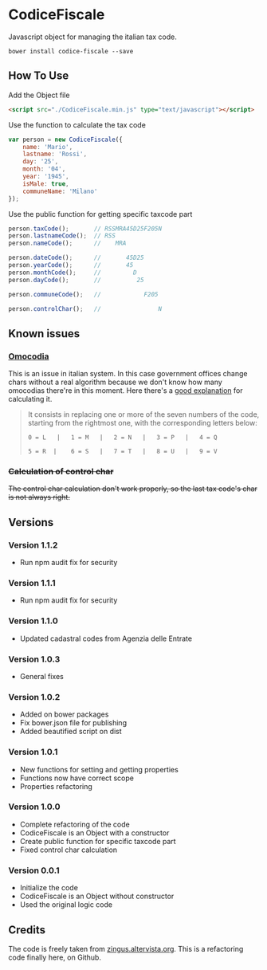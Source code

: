 # CodiceFiscale

Javascript object for managing the italian tax code.

```shell
bower install codice-fiscale --save
```

## How To Use

Add the Object file

```html
<script src="./CodiceFiscale.min.js" type="text/javascript"></script>
```

Use the function to calculate the tax code

```javascript
var person = new CodiceFiscale({
    name: 'Mario',
    lastname: 'Rossi',
    day: '25',
    month: '04',
    year: '1945',
    isMale: true,
    communeName: 'Milano'
});
```
Use the public function for getting specific taxcode part

```javascript
person.taxCode();       // RSSMRA45D25F205N
person.lastnameCode();  // RSS
person.nameCode();      //    MRA

person.dateCode();      //       45D25
person.yearCode();      //       45
person.monthCode();     //         D
person.dayCode();       //          25

person.communeCode();   //            F205

person.controlChar();   //                N
```

## Known issues

### [Omocodia](http://www.engyes.com/en/dic-content/omocodia)

This is an issue in italian system.
In this case government offices change chars without a real algorithm because we don't know how many omocodias there're in this moment.
Here there's a [good explanation](http://quifinanza.it/tasse/codice-fiscale-come-si-calcola-e-come-si-corregge-in-caso-di-omocodia/1708/) for calculating it.

> It consists in replacing one or more of the seven numbers of the code, starting from the rightmost one, with the corresponding letters below:
>
> ```0 = L   |   1 = M   |   2 = N   |   3 = P   |   4 = Q ```
>
> ``` 5 = R  |    6 = S   |   7 = T   |   8 = U   |   9 = V ```


### ~~Calculation of control char~~

~~The control char calculation don't work properly, so the last tax code's char is not always right.~~

## Versions

### Version 1.1.2
* Run npm audit fix for security

### Version 1.1.1
* Run npm audit fix for security

### Version 1.1.0
* Updated cadastral codes from Agenzia delle Entrate

### Version 1.0.3
* General fixes

### Version 1.0.2
* Added on bower packages
* Fix bower.json file for publishing
* Added beautified script on dist

### Version 1.0.1

* New functions for setting and getting properties
* Functions now have correct scope
* Properties refactoring

### Version 1.0.0

* Complete refactoring of the code
* CodiceFiscale is an Object with a constructor
* Create public function for specific taxcode part
* Fixed control char calculation

### Version 0.0.1

* Initialize the code
* CodiceFiscale is an Object without constructor
* Used the original logic code

## Credits

The code is freely taken from [zingus.altervista.org](http://zingus.altervista.org/sof/cfisc-js/cfisc.html).
This is a refactoring code finally here, on Github.
